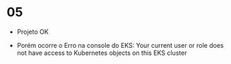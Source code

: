 

# 05
- Projeto OK

- Porém ocorre o Erro na console do EKS:
    Your current user or role does not have access to Kubernetes objects on this EKS cluster